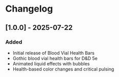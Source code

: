 # Changelog

## [1.0.0] - 2025-07-22
### Added
- Initial release of Blood Vial Health Bars
- Gothic blood vial health bars for D&D 5e
- Animated liquid effects with bubbles
- Health-based color changes and critical pulsing
